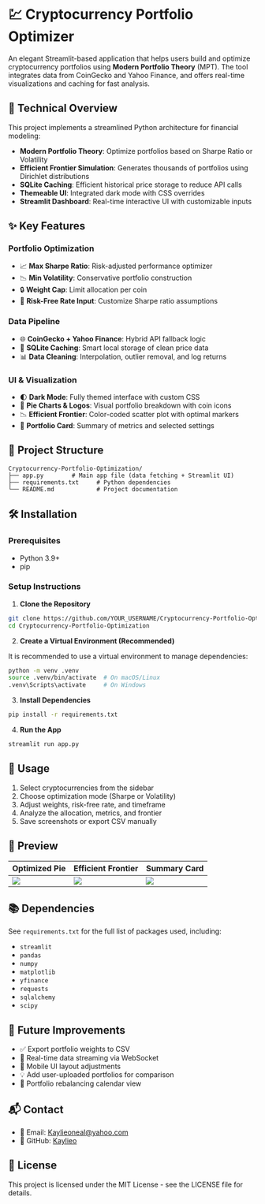 
# 💹 Cryptocurrency Portfolio Optimizer

An elegant Streamlit-based application that helps users build and optimize cryptocurrency portfolios using **Modern Portfolio Theory** (MPT). The tool integrates data from CoinGecko and Yahoo Finance, and offers real-time visualizations and caching for fast analysis.

## 🔬 Technical Overview

This project implements a streamlined Python architecture for financial modeling:

- **Modern Portfolio Theory**: Optimize portfolios based on Sharpe Ratio or Volatility
- **Efficient Frontier Simulation**: Generates thousands of portfolios using Dirichlet distributions
- **SQLite Caching**: Efficient historical price storage to reduce API calls
- **Themeable UI**: Integrated dark mode with CSS overrides
- **Streamlit Dashboard**: Real-time interactive UI with customizable inputs

## ✨ Key Features

### Portfolio Optimization
- 📈 **Max Sharpe Ratio**: Risk-adjusted performance optimizer
- 📉 **Min Volatility**: Conservative portfolio construction
- 🔒 **Weight Cap**: Limit allocation per coin
- 🧠 **Risk-Free Rate Input**: Customize Sharpe ratio assumptions

### Data Pipeline
- 🌐 **CoinGecko + Yahoo Finance**: Hybrid API fallback logic
- 💾 **SQLite Caching**: Smart local storage of clean price data
- 📊 **Data Cleaning**: Interpolation, outlier removal, and log returns

### UI & Visualization
- 🌓 **Dark Mode**: Fully themed interface with custom CSS
- 🧩 **Pie Charts & Logos**: Visual portfolio breakdown with coin icons
- 📉 **Efficient Frontier**: Color-coded scatter plot with optimal markers
- 📇 **Portfolio Card**: Summary of metrics and selected settings

## 🔧 Project Structure

```
Cryptocurrency-Portfolio-Optimization/
├── app.py        # Main app file (data fetching + Streamlit UI)
├── requirements.txt     # Python dependencies
└── README.md            # Project documentation
```

## 🛠️ Installation

### Prerequisites
- Python 3.9+
- pip

### Setup Instructions

1. **Clone the Repository**
```bash
git clone https://github.com/YOUR_USERNAME/Cryptocurrency-Portfolio-Optimization.git
cd Cryptocurrency-Portfolio-Optimization
```

2. **Create a Virtual Environment (Recommended)**

It is recommended to use a virtual environment to manage dependencies:

```bash
python -m venv .venv
source .venv/bin/activate  # On macOS/Linux
.venv\Scripts\activate     # On Windows
```

3. **Install Dependencies**
```bash
pip install -r requirements.txt
```

4. **Run the App**
```bash
streamlit run app.py
```

## 🎯 Usage

1. Select cryptocurrencies from the sidebar
2. Choose optimization mode (Sharpe or Volatility)
3. Adjust weights, risk-free rate, and timeframe
4. Analyze the allocation, metrics, and frontier
5. Save screenshots or export CSV manually

## 📸 Preview

| Optimized Pie | Efficient Frontier | Summary Card |
|---------------|--------------------|---------------|
| ![](screenshots/Screenshot%202025-05-01%20at%209.26.04%20AM.png) | ![](screenshots/Screenshot%202025-05-01%20at%209.26.26%20AM.png) | ![](screenshots/Screenshot%202025-05-01%20at%209.26.51%20AM.png) |

## 📚 Dependencies

See `requirements.txt` for the full list of packages used, including:

- `streamlit`
- `pandas`
- `numpy`
- `matplotlib`
- `yfinance`
- `requests`
- `sqlalchemy`
- `scipy`

## 🚀 Future Improvements

- ✅ Export portfolio weights to CSV
- 📡 Real-time data streaming via WebSocket
- 📱 Mobile UI layout adjustments
- 💡 Add user-uploaded portfolios for comparison
- 🔁 Portfolio rebalancing calendar view

## 📬 Contact

- 📧 Email: Kaylieoneal@yahoo.com
- 🐙 GitHub: [Kaylieo](https://github.com/Kaylieo)

## 📜 License

This project is licensed under the MIT License - see the LICENSE file for details.
